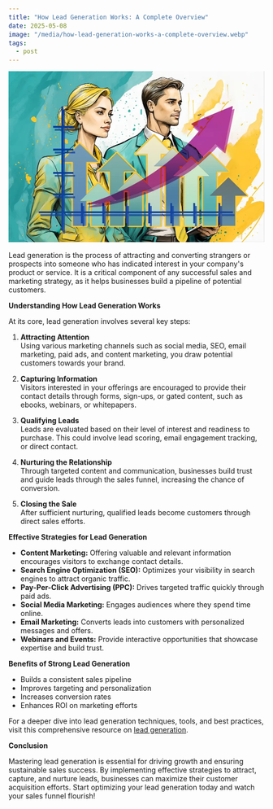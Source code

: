 ```yaml
---
title: "How Lead Generation Works: A Complete Overview"
date: 2025-05-08
image: "/media/how-lead-generation-works-a-complete-overview.webp"
tags:
  - post
---
```


![How Lead Generation Works: A Complete Overview](/media/how-lead-generation-works-a-complete-overview.webp)

Lead generation is the process of attracting and converting strangers or prospects into someone who has indicated interest in your company's product or service. It is a critical component of any successful sales and marketing strategy, as it helps businesses build a pipeline of potential customers.

**Understanding How Lead Generation Works**

At its core, lead generation involves several key steps:

1. **Attracting Attention**  
   Using various marketing channels such as social media, SEO, email marketing, paid ads, and content marketing, you draw potential customers towards your brand.

2. **Capturing Information**  
   Visitors interested in your offerings are encouraged to provide their contact details through forms, sign-ups, or gated content, such as ebooks, webinars, or whitepapers.

3. **Qualifying Leads**  
   Leads are evaluated based on their level of interest and readiness to purchase. This could involve lead scoring, email engagement tracking, or direct contact.

4. **Nurturing the Relationship**  
   Through targeted content and communication, businesses build trust and guide leads through the sales funnel, increasing the chance of conversion.

5. **Closing the Sale**  
   After sufficient nurturing, qualified leads become customers through direct sales efforts.

**Effective Strategies for Lead Generation**

- **Content Marketing:** Offering valuable and relevant information encourages visitors to exchange contact details.  
- **Search Engine Optimization (SEO):** Optimizes your visibility in search engines to attract organic traffic.  
- **Pay-Per-Click Advertising (PPC):** Drives targeted traffic quickly through paid ads.  
- **Social Media Marketing:** Engages audiences where they spend time online.  
- **Email Marketing:** Converts leads into customers with personalized messages and offers.  
- **Webinars and Events:** Provide interactive opportunities that showcase expertise and build trust.

**Benefits of Strong Lead Generation**

- Builds a consistent sales pipeline  
- Improves targeting and personalization  
- Increases conversion rates  
- Enhances ROI on marketing efforts

For a deeper dive into lead generation techniques, tools, and best practices, visit this comprehensive resource on [lead generation](https://leadcraftr.com/posts/lead-generation/).

**Conclusion**

Mastering lead generation is essential for driving growth and ensuring sustainable sales success. By implementing effective strategies to attract, capture, and nurture leads, businesses can maximize their customer acquisition efforts. Start optimizing your lead generation today and watch your sales funnel flourish!
